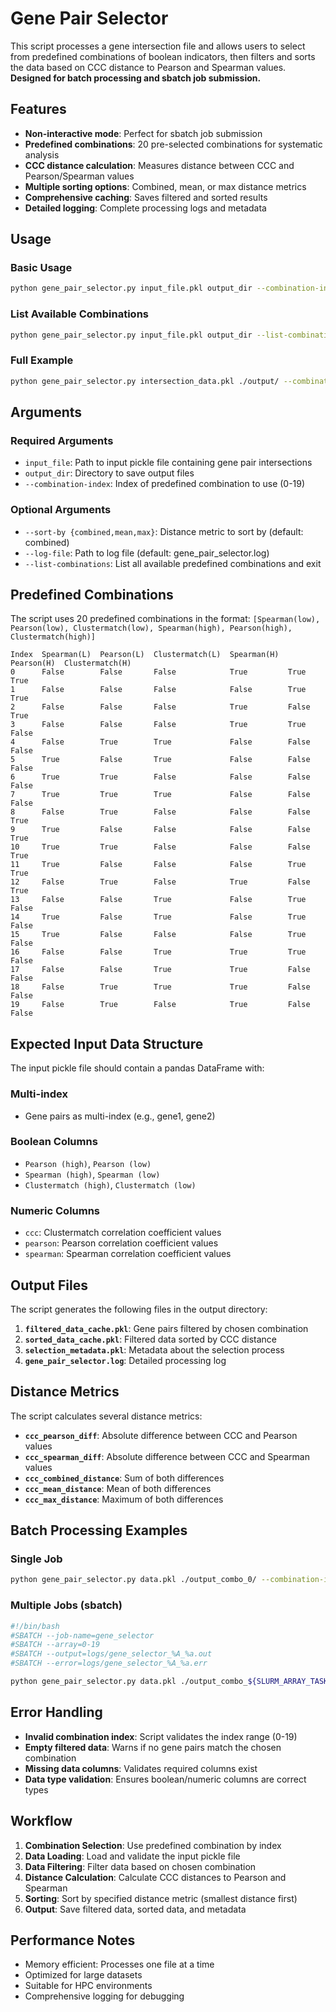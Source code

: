 # Gene Pair Selector

This script processes a gene intersection file and allows users to select from predefined combinations of boolean indicators, then filters and sorts the data based on CCC distance to Pearson and Spearman values. **Designed for batch processing and sbatch job submission.**

## Features

- **Non-interactive mode**: Perfect for sbatch job submission
- **Predefined combinations**: 20 pre-selected combinations for systematic analysis
- **CCC distance calculation**: Measures distance between CCC and Pearson/Spearman values
- **Multiple sorting options**: Combined, mean, or max distance metrics
- **Comprehensive caching**: Saves filtered and sorted results
- **Detailed logging**: Complete processing logs and metadata

## Usage

### Basic Usage
```bash
python gene_pair_selector.py input_file.pkl output_dir --combination-index INDEX
```

### List Available Combinations
```bash
python gene_pair_selector.py input_file.pkl output_dir --list-combinations
```

### Full Example
```bash
python gene_pair_selector.py intersection_data.pkl ./output/ --combination-index 0 --sort-by combined
```

## Arguments

### Required Arguments
- `input_file`: Path to input pickle file containing gene pair intersections
- `output_dir`: Directory to save output files
- `--combination-index`: Index of predefined combination to use (0-19)

### Optional Arguments
- `--sort-by {combined,mean,max}`: Distance metric to sort by (default: combined)
- `--log-file`: Path to log file (default: gene_pair_selector.log)
- `--list-combinations`: List all available predefined combinations and exit

## Predefined Combinations

The script uses 20 predefined combinations in the format:
`[Spearman(low), Pearson(low), Clustermatch(low), Spearman(high), Pearson(high), Clustermatch(high)]`

```
Index  Spearman(L)  Pearson(L)  Clustermatch(L)  Spearman(H)  Pearson(H)  Clustermatch(H)
0      False        False       False            True         True        True
1      False        False       False            False        True        True
2      False        False       False            True         False       True
3      False        False       False            True         True        False
4      False        True        True             False        False       False
5      True         False       True             False        False       False
6      True         True        False            False        False       False
7      True         True        True             False        False       False
8      False        True        False            False        False       True
9      True         False       False            False        False       True
10     True         True        False            False        False       True
11     True         False       False            False        True        True
12     False        True        False            True         False       True
13     False        False       True             False        True        False
14     True         False       True             False        True        False
15     True         False       False            False        True        False
16     False        False       True             True         True        False
17     False        False       True             True         False       False
18     False        True        True             True         False       False
19     False        True        False            True         False       False
```

## Expected Input Data Structure

The input pickle file should contain a pandas DataFrame with:

### Multi-index
- Gene pairs as multi-index (e.g., gene1, gene2)

### Boolean Columns
- `Pearson (high)`, `Pearson (low)`
- `Spearman (high)`, `Spearman (low)`
- `Clustermatch (high)`, `Clustermatch (low)`

### Numeric Columns
- `ccc`: Clustermatch correlation coefficient values
- `pearson`: Pearson correlation coefficient values
- `spearman`: Spearman correlation coefficient values

## Output Files

The script generates the following files in the output directory:

1. **`filtered_data_cache.pkl`**: Gene pairs filtered by chosen combination
2. **`sorted_data_cache.pkl`**: Filtered data sorted by CCC distance
3. **`selection_metadata.pkl`**: Metadata about the selection process
4. **`gene_pair_selector.log`**: Detailed processing log

## Distance Metrics

The script calculates several distance metrics:

- **`ccc_pearson_diff`**: Absolute difference between CCC and Pearson values
- **`ccc_spearman_diff`**: Absolute difference between CCC and Spearman values
- **`ccc_combined_distance`**: Sum of both differences
- **`ccc_mean_distance`**: Mean of both differences
- **`ccc_max_distance`**: Maximum of both differences

## Batch Processing Examples

### Single Job
```bash
python gene_pair_selector.py data.pkl ./output_combo_0/ --combination-index 0
```

### Multiple Jobs (sbatch)
```bash
#!/bin/bash
#SBATCH --job-name=gene_selector
#SBATCH --array=0-19
#SBATCH --output=logs/gene_selector_%A_%a.out
#SBATCH --error=logs/gene_selector_%A_%a.err

python gene_pair_selector.py data.pkl ./output_combo_${SLURM_ARRAY_TASK_ID}/ --combination-index ${SLURM_ARRAY_TASK_ID}
```

## Error Handling

- **Invalid combination index**: Script validates the index range (0-19)
- **Empty filtered data**: Warns if no gene pairs match the chosen combination
- **Missing data columns**: Validates required columns exist
- **Data type validation**: Ensures boolean/numeric columns are correct types

## Workflow

1. **Combination Selection**: Use predefined combination by index
2. **Data Loading**: Load and validate the input pickle file
3. **Data Filtering**: Filter data based on chosen combination
4. **Distance Calculation**: Calculate CCC distances to Pearson and Spearman
5. **Sorting**: Sort by specified distance metric (smallest distance first)
6. **Output**: Save filtered data, sorted data, and metadata

## Performance Notes

- Memory efficient: Processes one file at a time
- Optimized for large datasets
- Suitable for HPC environments
- Comprehensive logging for debugging 